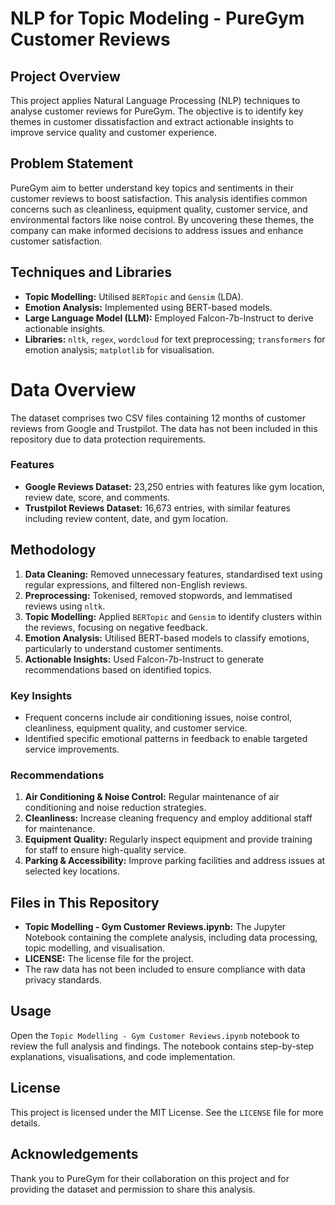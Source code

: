 # NLP for Topic Modeling - PureGym Customer Reviews

## Project Overview
This project applies Natural Language Processing (NLP) techniques to analyse customer reviews for PureGym. The objective is to identify key themes in customer dissatisfaction and extract actionable insights to improve service quality and customer experience.

## Problem Statement
PureGym aim to better understand key topics and sentiments in their customer reviews to boost satisfaction. This analysis identifies common concerns such as cleanliness, equipment quality, customer service, and environmental factors like noise control. By uncovering these themes, the company can make informed decisions to address issues and enhance customer satisfaction.

## Techniques and Libraries
- **Topic Modelling:** Utilised `BERTopic` and `Gensim` (LDA).
- **Emotion Analysis:** Implemented using BERT-based models.
- **Large Language Model (LLM):** Employed Falcon-7b-Instruct to derive actionable insights.
- **Libraries:** `nltk`, `regex`, `wordcloud` for text preprocessing; `transformers` for emotion analysis; `matplotlib` for visualisation.

# Data Overview
The dataset comprises two CSV files containing 12 months of customer reviews from Google and Trustpilot. The data has not been included in this repository due to data protection requirements.

### Features
- **Google Reviews Dataset:** 23,250 entries with features like gym location, review date, score, and comments.
- **Trustpilot Reviews Dataset:** 16,673 entries, with similar features including review content, date, and gym location.

## Methodology
1. **Data Cleaning:** Removed unnecessary features, standardised text using regular expressions, and filtered non-English reviews.
2. **Preprocessing:** Tokenised, removed stopwords, and lemmatised reviews using `nltk`.
3. **Topic Modelling:** Applied `BERTopic` and `Gensim` to identify clusters within the reviews, focusing on negative feedback.
4. **Emotion Analysis:** Utilised BERT-based models to classify emotions, particularly to understand customer sentiments.
5. **Actionable Insights:** Used Falcon-7b-Instruct to generate recommendations based on identified topics.

### Key Insights
- Frequent concerns include air conditioning issues, noise control, cleanliness, equipment quality, and customer service.
- Identified specific emotional patterns in feedback to enable targeted service improvements.

### Recommendations
1. **Air Conditioning & Noise Control:** Regular maintenance of air conditioning and noise reduction strategies.
2. **Cleanliness:** Increase cleaning frequency and employ additional staff for maintenance.
3. **Equipment Quality:** Regularly inspect equipment and provide training for staff to ensure high-quality service.
4. **Parking & Accessibility:** Improve parking facilities and address issues at selected key locations.

## Files in This Repository
- **Topic Modelling - Gym Customer Reviews.ipynb:** The Jupyter Notebook containing the complete analysis, including data processing, topic modelling, and visualisation.
- **LICENSE:** The license file for the project.
- The raw data has not been included to ensure compliance with data privacy standards.

## Usage
Open the `Topic Modelling - Gym Customer Reviews.ipynb` notebook to review the full analysis and findings. The notebook contains step-by-step explanations, visualisations, and code implementation.

## License
This project is licensed under the MIT License. See the `LICENSE` file for more details.

## Acknowledgements
Thank you to PureGym for their collaboration on this project and for providing the dataset and permission to share this analysis.
